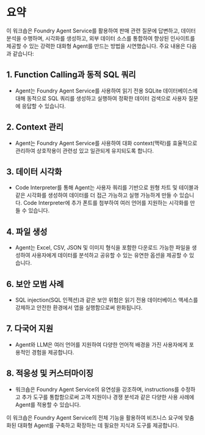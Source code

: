 # 요약

이 워크숍은 Foundry Agent Service를 활용하여 판매 관련 질문에 답변하고, 데이터 분석을 수행하며, 시각화를 생성하고, 외부 데이터 소스를 통합하여 향상된 인사이트를 제공할 수 있는 강력한 대화형 Agent를 만드는 방법을 시연했습니다. 주요 내용은 다음과 같습니다:

## 1. Function Calling과 동적 SQL 쿼리

- Agent는 Foundry Agent Service를 사용하여 읽기 전용 SQLite 데이터베이스에 대해 동적으로 SQL 쿼리를 생성하고 실행하여 정확한 데이터 검색으로 사용자 질문에 응답할 수 있습니다.

## 2. Context 관리

- Agent는 Foundry Agent Service를 사용하여 대화 context(맥락)를 효율적으로 관리하여 상호작용이 관련성 있고 일관되게 유지되도록 합니다.

## 3. 데이터 시각화

- Code Interpreter를 통해 Agent는 사용자 쿼리를 기반으로 원형 차트 및 테이블과 같은 시각화를 생성하여 데이터를 더 접근 가능하고 실행 가능하게 만들 수 있습니다. Code Interpreter에 추가 폰트를 첨부하여 여러 언어를 지원하는 시각화를 만들 수 있습니다.

## 4. 파일 생성

- Agent는 Excel, CSV, JSON 및 이미지 형식을 포함한 다운로드 가능한 파일을 생성하여 사용자에게 데이터를 분석하고 공유할 수 있는 유연한 옵션을 제공할 수 있습니다.

## 6. 보안 모범 사례

- SQL injection(SQL 인젝션)과 같은 보안 위험은 읽기 전용 데이터베이스 액세스를 강제하고 안전한 환경에서 앱을 실행함으로써 완화됩니다.

## 7. 다국어 지원

- Agent와 LLM은 여러 언어를 지원하여 다양한 언어적 배경을 가진 사용자에게 포용적인 경험을 제공합니다.

## 8. 적응성 및 커스터마이징

- 워크숍은 Foundry Agent Service의 유연성을 강조하며, instructions를 수정하고 추가 도구를 통합함으로써 고객 지원이나 경쟁 분석과 같은 다양한 사용 사례에 Agent를 적용할 수 있습니다.

이 워크숍은 Foundry Agent Service의 전체 기능을 활용하여 비즈니스 요구에 맞춤화된 대화형 Agent를 구축하고 확장하는 데 필요한 지식과 도구를 제공합니다.
